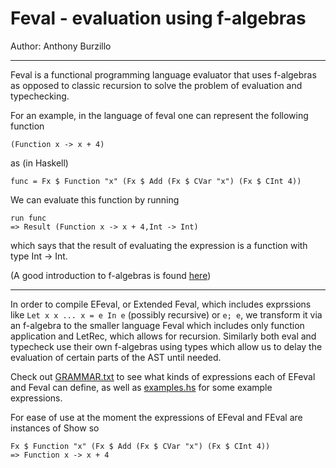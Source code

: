 Feval - evaluation using f-algebras
===================================

Author: Anthony Burzillo

******

Feval is a functional programming language evaluator that uses f-algebras as opposed to classic recursion to solve
the problem of evaluation and typechecking.

For an example, in the language of feval one can represent the following function

```
(Function x -> x + 4)
```

as (in Haskell)

```
func = Fx $ Function "x" (Fx $ Add (Fx $ CVar "x") (Fx $ CInt 4))
```

We can evaluate this function by running

```
run func
=> Result (Function x -> x + 4,Int -> Int)
```

which says that the result of evaluating the expression is a function with type Int -> Int.

(A good introduction to f-algebras is found [here](https://www.fpcomplete.com/user/bartosz/understanding-algebras))

******

In order to compile EFeval, or Extended Feval, which includes exprssions like `Let x x ... x = e In e`
(possibly recursive) or `e; e`, we transform it via an f-algebra to the smaller language Feval which includes only
function application and LetRec, which allows for recursion. Similarly both eval and typecheck use their own f-algebras
using types which allow us to delay the evaluation of certain parts of the AST until needed.

Check out [GRAMMAR.txt](GRAMMAR.txt) to see what kinds of expressions each of EFeval and Feval can define, as well as
[examples.hs](examples.hs) for some example expressions.

For ease of use at the moment the expressions of EFeval and FEval are instances of Show so

```
Fx $ Function "x" (Fx $ Add (Fx $ CVar "x") (Fx $ CInt 4))
=> Function x -> x + 4
```
